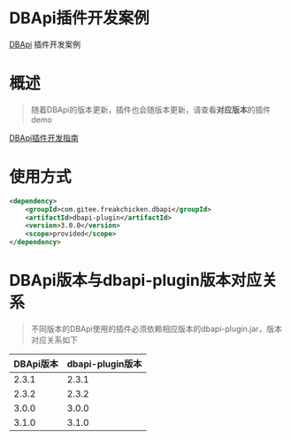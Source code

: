 # DBApi插件开发案例

[DBApi](https://gitee.com/freakchicken/db-api) 插件开发案例

# 概述
> 随着DBApi的版本更新，插件也会随版本更新，请查看**对应版本**的插件demo

[DBApi插件开发指南](https://gitee.com/freakchicken/db-api/blob/dev/dbapi-assembly/docs/plugin%20development.md)

# 使用方式
```xml
<dependency>
    <groupId>com.gitee.freakchicken.dbapi</groupId>
    <artifactId>dbapi-plugin</artifactId>
    <version>3.0.0</version>
    <scope>provided</scope>
</dependency>
```


# DBApi版本与dbapi-plugin版本对应关系

> 不同版本的DBApi使用的插件必须依赖相应版本的dbapi-plugin.jar，版本对应关系如下

| DBApi版本 | dbapi-plugin版本 |
| -------- | ----- |
| 2.3.1 | 2.3.1 |
| 2.3.2 | 2.3.2 |
| 3.0.0 | 3.0.0 |
| 3.1.0 | 3.1.0 |
